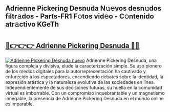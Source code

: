 ## Adrienne Pickering Desnuda N𝚞𝚎vos desn𝚞dos filtr𝚊dos - Parts-FR1 F𝚘tos vid𝚎o - C𝚘ntenido atr𝚊ctivo KGeTh

# <h2><a href="http://mb2k6m.tromn.icu/?c=Adrienne+Pickering+Desnuda">🔗👉👉👉 Adrienne Pickering Desnuda 🔗🔗</a></h2>

[![Adrienne Pickering Desnuda nuevo](https://i.imgur.com/pEAQMta.gif)](http://mb2k6m.tromn.icu/?c=Adrienne+Pickering+Desnuda)
Adrienne Pickering Desnuda, una figura compleja y divisiva, elude la caracterización simple. Su uso pionero de los medios digitales para la autorrepresentación ha cautivado y enfurecido a los espectadores, encendiendo debates sobre la identidad, la expresión artística y la naturaleza evolutiva de las sociedades en línea. Independientemente de sus decisiones futuras, su huella en la comunidad virtual es imborrable. Con un compromiso inquebrantable y un magnetismo innegable, la presencia de Adrienne Pickering Desnuda en el mundo online es imparable.

